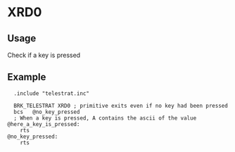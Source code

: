 # XRD0

## Usage

Check if a key is pressed

## Example

```ca65
  .include "telestrat.inc"

  BRK_TELESTRAT XRD0 ; primitive exits even if no key had been pressed
  bcs   @no_key_pressed
  ; When a key is pressed, A contains the ascii of the value
@here_a_key_is_pressed:
    rts
@no_key_pressed:
    rts
```

